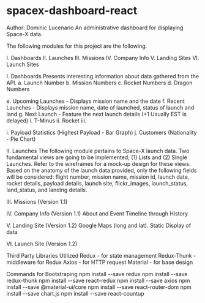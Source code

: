 # spacex-dashboard-react
Author: Dominic Lucenario
An administrative dashboard for displaying Space-X data.

The following modules for this project are the following. 

I. Dashboards
II. Launches
III. Missions
IV. Company Info
V. Landing Sites
VI. Launch Sites

I. Dashboards 
Presents interesting information about data gathered from the API. 
a. Launch Number
b. Mission Numbers
c. Rocket Numbers
d. Dragon Numbers

e. Upcoming Launches - Displays mission name and the date
f. Recent Launches - Displays mission name, date of launched, status of launch and land
g. Next Launch - Feature the next launch details (+1 Usually EST is delayed)
	i. T-Minus
	ii. Rocket
	iii. 

i. Payload Statistics (Highest Payload - Bar Graph)
j. Customers (Nationality - Pie Chart)

II. Launches 
The following module pertains to Space-X launch data. Two fundamental views are going to be implemented; (1) Lists and (2) Single Launches. Refer to the wireframes for a mock-up design for these views. Based on the anatomy of the launch data provided, only the following fields will be considered: flight number, mission name, mission id, launch date, rocket details, payload details, launch site, flickr_images, launch_status, land_status, and landing details.

III. Missions (Version 1.1)

IV. Company Info (Version 1.1)
About and Event Timeline through History


V. Landing Site (Version 1.2)
Google Maps (long and lat). Static Display of data

VI. Launch Site  (Version 1.2)

Third Party Libraries Utilized
Redux - for state management
Redux-Thunk - middleware for Redux 
Axios - for HTTP request
Material - for base design

Commands for Bootstraping
npm install --save redux
npm install --save redux-thunk
npm install --save react-redux
npm install --save axios
npm install --save @material-ui/core
npm install --save react-router-dom
npm install --save chart.js
npm install --save react-countup
